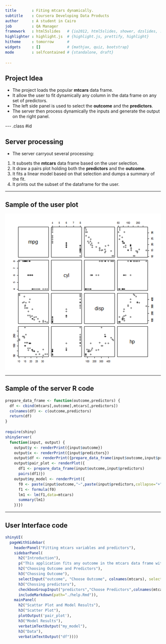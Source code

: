 ```yaml
---
title       : Fiting mtcars dynamically.
subtitle    : Coursera Developing Data Products
author      : A student in Cairo
job         : QA Manager
framework   : html5slides   # {io2012, html5slides, shower, dzslides, ...}
highlighter : highlight.js  # {highlight.js, prettify, highlight}
hitheme     : tomorrow      # 
widgets     : []            # {mathjax, quiz, bootstrap}
mode        : selfcontained # {standalone, draft}

---
```


## Project Idea

* The project loads the popular **mtcars** data frame.
* It allow the user to fit dynamically any column in the data frame on any set of predictors.
* The left side panel is used to select the **outcome** and the **predictors**.
* The server then process dynamically the inputs and generate the output on the right panel.


--- .class #id 

## Server processing
* The server carryout several processing:
 1. It subsets the **mtcars** data frame based on the user selection.
 2. It draw a pairs plot holding both the **predictors** and the **outcome**.
 3. It fits a linear model based on that selection and dumps a summary of the fit.
 4. It prints out the subset of the dataframe for the user.

---

## Sample of the user plot

![plot of chunk unnamed-chunk-1](assets/fig/unnamed-chunk-1.png) 

---

## Sample of the server R code

```r
prepare_data_frame <- function(outcome,predictors) {
  df <- cbind(mtcars[,outcome],mtcars[,predictors])
  colnames(df) <- c(outcome,predictors)
  return(df)
}

require(shiny)
shinyServer(
  function(input, output) {
    output$y <- renderPrint({input$outcome})
    output$x <- renderPrint({input$predictors})
    output$df <- renderPrint({prepare_data_frame(input$outcome,input$predictors)})
    output$pair_plot <- renderPlot({
      df1 <- prepare_data_frame(input$outcome,input$predictors)
      pairs(df1)})
    output$my_model <- renderPrint({
      f0 <- paste(input$outcome,"~",paste(input$predictors,collapse="+"),sep="")
      f1 <- formula(f0)
      lm1 <- lm(f1,data=mtcars)
      summary(lm1)
    })})
```


---
## User Interface code

```r
shinyUI(
  pageWithSidebar(
    headerPanel("Fitting mtcars variables and predictors"),
    sidebarPanel(
      h2("Introduction"),
      p("This application fits any outcome in the mtcars data frame with any number of predictors within the mtcars. It visualize the output and predictors relationship in scatter matrix and the linear model summary is displayed below the scatter matrix."),
      h2("Choosing Outcome and Predictors"),
      h3("Chossing Outcome"),
      selectInput("outcome", "Choose Outcome", colnames(mtcars), selected = "mpg", multiple = FALSE,selectize = TRUE),
      h3("Chossing predictors"),
      checkboxGroupInput("predictors","Choose Predictors",colnames(mtcars),selected = "wt"),
      includeMarkdown(path="./help.Rmd")),    
    mainPanel(
      h2("Scattar Plot and Model Results"),
      h3("Scatter Plot"),
      plotOutput('pair_plot'),
      h3("Model Results"),
      verbatimTextOutput("my_model"),
      h3("Data"),
      verbatimTextOutput("df"))))
```




